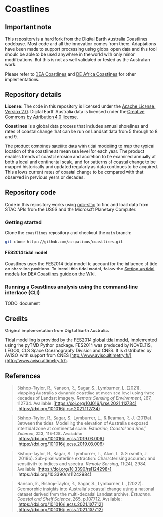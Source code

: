 # Coastlines

## Important note

This repository is a hard fork from the Digital Earth Australia Coastlines codebase.
Most code and all the innovation comes from there. Adaptations have been made to support
processing using global open data and this tool should be able to be used anywhere
in the world with only minor modifications. But this is not as well validated or
tested as the Australian work.

Please refer to [DEA Coastlines](https://github.com/GeoscienceAustralia/dea-coastlines)
and [DE Africa Coastlines](https://github.com/digitalearthafrica/dea-coastlines) for
other implementations.

## Repository details

**License:** The code in this repository is licensed under the [Apache License, Version 2.0](https://www.apache.org/licenses/LICENSE-2.0). Digital Earth Australia data is licensed under the [Creative Commons by Attribution 4.0 license](https://creativecommons.org/licenses/by/4.0/).

**Coastlines** is a global data process that includes annual shorelines and rates of
coastal change that can be run on Landsat data from 5 through to 8 and 9.

The product combines satellite data with tidal modelling to map the typical location of the coastline at mean sea level for each year. The product enables trends of coastal erosion and accretion to be examined annually at both a local and continental scale, and for patterns of coastal change to be mapped historically and updated regularly as data continues to be acquired. This allows current rates of coastal change to be compared with that observed in previous years or decades.

## Repository code

Code in this repository works using [odc-stac](https://github.com/opendatacube/odc-stac)
to find and load data from STAC APIs from the USGS and the Microsoft Planetary Computer.

### Getting started

Clone the `coastlines` repository and checkout the `main` branch:

``` bash
git clone https://github.com/auspatious/coastlines.git
```

#### FES2014 tidal model

Coastlines uses the FES2014 tidal model to account for the influence of tide on shoreline positions.
To install this tidal model, follow the [Setting up tidal models for DEA Coastlines guide on the Wiki](https://github.com/GeoscienceAustralia/dea-coastlines/wiki/Setting-up-tidal-models-for-DEA-Coastlines).

### Running a Coastlines analysis using the command-line interface (CLI)

TODO: document

## Credits

Original implementation from Digital Earth Australia.

Tidal modelling is provided by the [FES2014 global tidal model](https://www.aviso.altimetry.fr/es/data/products/auxiliary-products/global-tide-fes/description-fes2014.html), implemented using the pyTMD Python package. FES2014 was produced by NOVELTIS, LEGOS, CLS Space Oceanography Division and CNES. It is distributed by AVISO, with support from CNES [http://www.aviso.altimetry.fr/](http://www.aviso.altimetry.fr/).

## References

> Bishop-Taylor, R., Nanson, R., Sagar, S., Lymburner, L. (2021). Mapping Australia's dynamic coastline at mean sea level using three decades of Landsat imagery. _Remote Sensing of Environment_, 267, 112734. Available: [https://doi.org/10.1016/j.rse.2021.112734](https://doi.org/10.1016/j.rse.2021.112734)

> Bishop-Taylor, R., Sagar, S., Lymburner, L., & Beaman, R. J. (2019a). Between the tides: Modelling the elevation of Australia's exposed intertidal zone at continental scale. _Estuarine, Coastal and Shelf Science_, 223, 115-128. Available: [https://doi.org/10.1016/j.ecss.2019.03.006](https://doi.org/10.1016/j.ecss.2019.03.006)

> Bishop-Taylor, R., Sagar, S., Lymburner, L., Alam, I., & Sixsmith, J. (2019b). Sub-pixel waterline extraction: Characterising accuracy and sensitivity to indices and spectra. _Remote Sensing_, 11(24), 2984. Available: [https://doi.org/10.3390/rs11242984](https://doi.org/10.3390/rs11242984)

> Nanson, R., Bishop-Taylor, R., Sagar, S., Lymburner, L., (2022). Geomorphic insights into Australia's coastal change using a national dataset derived from the multi-decadal Landsat archive. _Estuarine, Coastal and Shelf Science_, 265, p.107712. Available: [https://doi.org/10.1016/j.ecss.2021.107712](https://doi.org/10.1016/j.ecss.2021.107712)
